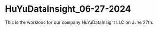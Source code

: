 # HuYuDataInsight_06-27-2024
This is the workload for our company HuYuDataInsight LLC on June 27th.
